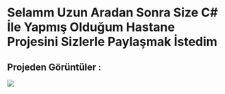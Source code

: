 <h1> Selamm Uzun Aradan Sonra Size C# İle Yapmış Olduğum Hastane Projesini Sizlerle Paylaşmak İstedim</h1>

<h2> Projeden Görüntüler : </h2>
<img src="https://i.hizliresim.com/5jaiw9r.jpg"></img>
<br>
